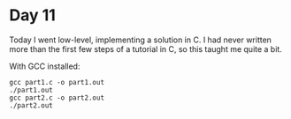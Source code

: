 # Day 11

Today I went low-level, implementing a solution in C. I had never written more than the first few steps of a tutorial in C, so this taught me quite a bit.

With GCC installed:

```
gcc part1.c -o part1.out
./part1.out
gcc part2.c -o part2.out
./part2.out
```

